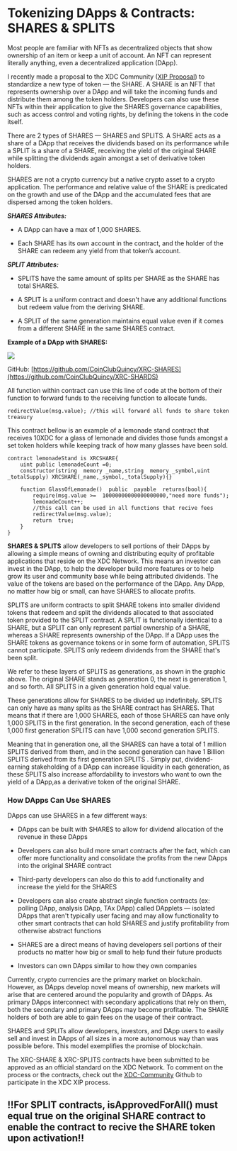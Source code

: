 # **Tokenizing DApps & Contracts: SHARES & SPLITS**
  
Most people are familiar with NFTs as decentralized objects that show ownership of an item or keep a unit of account. An NFT can represent literally anything, even a decentralized application (DApp).

  

I recently made a proposal to the XDC Community ([XIP Proposal](https://github.com/XDC-Community/XIPs.github.io)) to standardize a new type of token — the SHARE. A SHARE is an NFT that represents ownership over a DApp and will take the incoming funds and distribute them among the token holders. Developers can also use these NFTs within their application to give the SHARES governance capabilities, such as access control and voting rights, by defining the tokens in the code itself.

  

There are 2 types of SHARES — SHARES and SPLITS. A SHARE acts as a share of a DApp that receives the dividends based on its performance while a SPLIT is a share of a SHARE, receiving the yield of the original SHARE while splitting the dividends again amongst a set of derivative token holders.

  

SHARES are not a crypto currency but a native crypto asset to a crypto application. The performance and relative value of the SHARE is predicated on the growth and use of the DApp and the accumulated fees that are dispersed among the token holders.

  

**_SHARES Attributes:_**

-   A DApp can have a max of 1,000 SHARES.
    
-   Each SHARE has its own account in the contract, and the holder of the SHARE can redeem any yield from that token’s account.
    

  

_**SPLIT Attributes:**_

-   SPLITS have the same amount of splits per SHARE as the SHARE has total SHARES.
    
-   A SPLIT is a uniform contract and doesn't have any additional functions but redeem value from the deriving SHARE.
    
-   A SPLIT of the same generation maintains equal value even if it comes from a different SHARE in the same SHARES contract.
    

  

**Example of a DApp with SHARES:**

![](https://lh5.googleusercontent.com/VGAhLfodKDyz8KcP-dNBAU9gWEjBnsewnF3C2ZlpdO2TuJ6rzV6iAy95PXsZEvDi_G3rFs8bM2byNLrnJaGO9fDNxVbs2_FWHZLn1_OUf3HuAFLu1an4qOd-EVgnWL0eYMGrDBR67mNN0ApIlfRWXSgIa7U9tp3p8FGvq7Z_co6T2uCUk8EN48HUoQ)

  

GitHub: [https://github.com/CoinClubQuincy/XRC-SHARES](https://github.com/CoinClubQuincy/XRC-SHARDS)

  All function within contract can use this line of code at the bottom of their function to forward funds to the receiving function to allocate funds.
```solidity
redirectValue(msg.value); //this will forward all funds to share token treasury
```
This contract bellow is an example of a lemonade stand contract that receives 10XDC for a glass of lemonade and divides those funds amongst a set token holders while keeping track of how many glasses have been sold.

```solidity
contract lemonadeStand is XRCSHARE{
    uint public lemonadeCount =0;
    constructor(string  memory _name,string  memory _symbol,uint _totalSupply) XRCSHARE(_name,_symbol,_totalSupply){}
    
    function GlassOfLemonade()  public  payable  returns(bool){
        require(msg.value >=  10000000000000000000,"need more funds");
        lemonadeCount++;
        //this call can be used in all functions that recive fees
        redirectValue(msg.value);
        return  true;
    }
}
``` 

**SHARES & SPLITS** allow developers to sell portions of their DApps by allowing a simple means of owning and distributing equity of profitable applications that reside on the XDC Network. This means an investor can invest in the DApp, to help the developer build more features or to help grow its user and community base while being attributed dividends. The value of the tokens are based on the performance of the DApp. Any DApp, no matter how big or small, can have SHARES to allocate profits.

  

SPLITS are uniform contracts to split SHARE tokens into smaller dividend tokens that redeem and split the dividends allocated to that associated token provided to the SPLIT contract. A SPLIT is functionally identical to a SHARE, but a SPLIT can only represent partial ownership of a SHARE, whereas a SHARE represents ownership of the DApp. If a DApp uses the SHARE tokens as governance tokens or in some form of automation, SPLITS cannot participate. SPLITS only redeem dividends from the SHARE that's been split.

  

We refer to these layers of SPLITS as generations, as shown in the graphic above. The original SHARE stands as generation 0, the next is generation 1, and so forth. All SPLITS in a given generation hold equal value.

  

These generations allow for SHARES to be divided up indefinitely. SPLITS can only have as many splits as the SHARE contract has SHARES. That means that if there are 1,000 SHARES, each of those SHARES can have only 1,000 SPLITS in the first generation. In the second generation, each of these 1,000 first generation SPLITS can have 1,000 second generation SPLITS.

  

Meaning that in generation one, all the SHARES can have a total of 1 million SPLITS derived from them, and in the second generation can have 1 Billion SPLITS derived from its first generation SPLITS . Simply put, dividend-earning stakeholding of a DApp can increase liquidity in each generation, as these SPLITS also increase affordability to investors who want to own the yield of a DApp,as a derivative token of the original SHARE.

### How DApps Can Use SHARES

DApps can use SHARES in a few different ways:

  

-   DApps can be built with SHARES to allow for dividend allocation of the revenue in these DApps
    
-   Developers can also build more smart contracts after the fact, which can offer more functionality and consolidate the profits from the new DApps into the original SHARE contract
    
-   Third-party developers can also do this to add functionality and increase the yield for the SHARES
    
-   Developers can also create abstract single function contracts (ex: polling DApp, analysis DApp, TAx DApp) called DApplets — isolated DApps that aren't typically user facing and may allow functionality to other smart contracts that can hold SHARES and justify profitability from otherwise abstract functions
    
-   SHARES are a direct means of having developers sell portions of their products no matter how big or small to help fund their future products
    
-   Investors can own DApps similar to how they own companies
    

  

Currently, crypto currencies are the primary market on blockchain. However, as DApps develop novel means of ownership, new markets will arise that are centered around the popularity and growth of DApps. As primary DApps interconnect with secondary applications that rely on them, both the secondary and primary DApps may become profitable. The SHARE holders of both are able to gain fees on the usage of their contract.

  

SHARES and SPLITs allow developers, investors, and DApp users to easily sell and invest in DApps of all sizes in a more autonomous way than was possible before. This model exemplifies the promise of blockchain.

  

The XRC-SHARE & XRC-SPLITS contracts have been submitted to be approved as an official standard on the XDC Network. To comment on the process or the contracts, check out the [XDC-Community](https://github.com/XDC-Community/XIPs.github.io) Github to participate in the XDC XIP process.



## !!For SPLIT contracts, isApprovedForAll() must equal true on the original SHARE contract to enable the contract to recive the SHARE token upon activation!!
